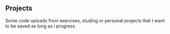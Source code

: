 ## Projects

Some code uploads from exercises, studing or personal projects that I want to be saved as long as i progress.
